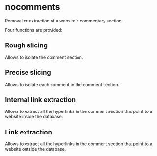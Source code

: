 # nocomments
Removal or extraction of a website's commentary section.

Four functions are provided:

## Rough slicing

Allows to isolate the comment section.

## Precise slicing

Allows to isolate each comment in the comment section.

## Internal link extraction

Allows to extract all the hyperlinks in the comment section that point to a website inside the database.

## Link extraction

Allows to extract all the hyperlinks in the comment section that point to a website outside the database.

